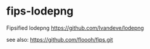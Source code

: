 # fips-lodepng
Fipsified lodepng https://github.com/lvandeve/lodepng

see also: https://github.com/floooh/fips.git
